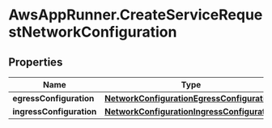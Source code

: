 # AwsAppRunner.CreateServiceRequestNetworkConfiguration

## Properties

Name | Type | Description | Notes
------------ | ------------- | ------------- | -------------
**egressConfiguration** | [**NetworkConfigurationEgressConfiguration**](NetworkConfigurationEgressConfiguration.md) |  | [optional] 
**ingressConfiguration** | [**NetworkConfigurationIngressConfiguration**](NetworkConfigurationIngressConfiguration.md) |  | [optional] 


